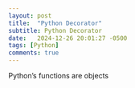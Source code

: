 ```yaml
---
layout: post
title:  "Python Decorator"
subtitle: Python Decorator
date:   2024-12-26 20:01:27 -0500
tags: [Python]
comments: true
---
```


Python’s functions are objects

